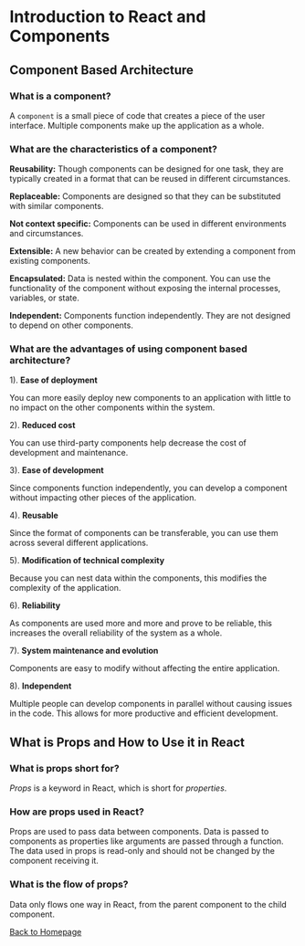# Introduction to React and Components

## Component Based Architecture

### What is a component?

A `component` is a small piece of code that creates a piece of the user interface. Multiple components make up the application as a whole. 

### What are the characteristics of a component?

**Reusability:** Though components can be designed for one task, they are typically created in a format that can be reused in different circumstances.

**Replaceable:** Components are designed so that they can be substituted with similar components.

**Not context specific:** Components can be used in different environments and circumstances.

**Extensible:** A new behavior can be created by extending a component from existing components.

**Encapsulated:** Data is nested within the component. You can use the functionality of the component without exposing the internal processes, variables, or state.

**Independent:** Components function independently. They are not designed to depend on other components.

### What are the advantages of using component based architecture?

1). **Ease of deployment** 

You can more easily deploy new components to an application with little to no impact on the other components within the system.

2). **Reduced cost**

You can use third-party components help decrease the cost of development and maintenance.

3). **Ease of development**

Since components function independently, you can develop a component without impacting other pieces of the application.

4). **Reusable** 

Since the format of components can be transferable, you can use them across several different applications.

5). **Modification of technical complexity**

Because you can nest data within the components, this modifies the complexity of the application.

6). **Reliability**

As components are used more and more and prove to be reliable, this increases the overall reliability of the system as a whole.

7). **System maintenance and evolution**

Components are easy to modify without affecting the entire application.

8). **Independent**

Multiple people can develop components in parallel without causing issues in the code. This allows for more productive and efficient development. 

## What is Props and How to Use it in React

### What is props short for?

*Props* is a keyword in React, which is short for *properties*.

### How are props used in React?

Props are used to pass data between components. Data is passed to components as properties like arguments are passed through a function. The data used in props is read-only and should not be changed by the component receiving it. 

### What is the flow of props?

Data only flows one way in React, from the parent component to the child component.

[Back to Homepage](../README.md)
